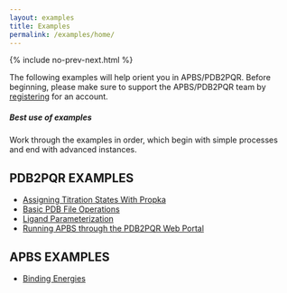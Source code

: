 ```yaml
---
layout: examples
title: Examples
permalink: /examples/home/
---
```



{% include no-prev-next.html %}



The following examples will help orient you in APBS/PDB2PQR.
Before beginning, please make sure to support the APBS/PDB2PQR team by [registering](https://docs.google.com/forms/d/1CsftV09vLGIxeMHwevGy8SDVYKoihs8EWLNjsbjxIRw/viewform) for an account.

<div class="note">
	<h5>Best use of examples</h5>
	<p>Work through the examples in order, which begin with simple processes and end with advanced instances.</p>
</div>

## PDB2PQR EXAMPLES
- <a href="/examples/assigning_titration_states_with_propka/">Assigning Titration States With Propka</a>
- <a href="/examples/basic_pdb_file_operations/">Basic PDB File Operations</a>
- <a href="/examples/ligand_parameterization/">Ligand Parameterization</a>
- <a href="/examples/running_apbs_through_pdb2pqr_web_portal/">Running APBS through the PDB2PQR Web Portal</a>



## APBS EXAMPLES
- <a href="/examples/binding_energies/">Binding Energies</a>


<!---
## Tips, Notes, and Warnings

Throughout this guide there are several pieces of information that can make APBS and PDB2PQR easier to use.  

<div class="note">
	<h5>Tips help you get more from APBS &amp; PDB2PQR</h5>
	<p>These are tips and tricks that will help you use the APBS software more effectively.</p>
</div>

<div class="note info">
	<h5>Notes are handy pieces of information</h5>
	<p>These are for the extra tidbits sometimes necessary to understand APBS &amp; PDB2PQR.</p>
</div>

<div class="note warning">
	<h5>Warnings help you to not break things</h5>
	<p>Be aware of these messages if you wish to have a successful use of the software.</p>
</div>

-->